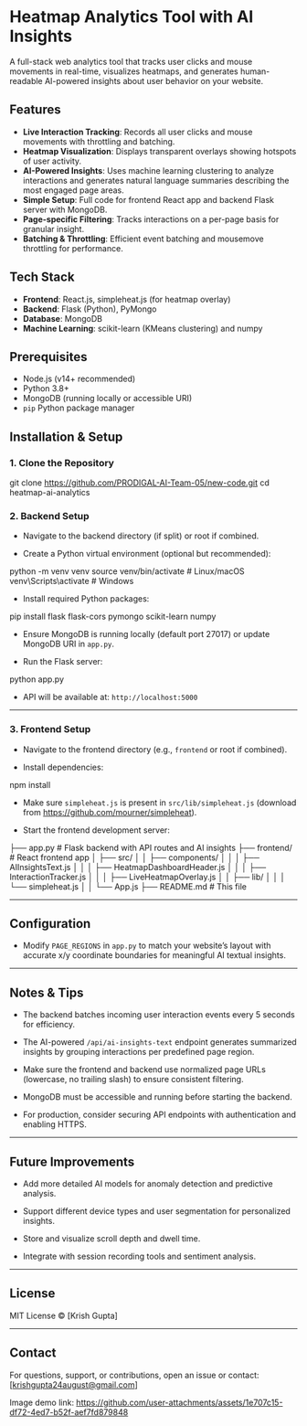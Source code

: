 # Heatmap Analytics Tool with AI Insights

A full-stack web analytics tool that tracks user clicks and mouse movements in real-time, visualizes heatmaps, and generates human-readable AI-powered insights about user behavior on your website.

## Features

- **Live Interaction Tracking**: Records all user clicks and mouse movements with throttling and batching.
- **Heatmap Visualization**: Displays transparent overlays showing hotspots of user activity.
- **AI-Powered Insights**: Uses machine learning clustering to analyze interactions and generates natural language summaries describing the most engaged page areas.
- **Simple Setup**: Full code for frontend React app and backend Flask server with MongoDB.
- **Page-specific Filtering**: Tracks interactions on a per-page basis for granular insight.
- **Batching & Throttling**: Efficient event batching and mousemove throttling for performance.

## Tech Stack

- **Frontend**: React.js, simpleheat.js (for heatmap overlay)
- **Backend**: Flask (Python), PyMongo
- **Database**: MongoDB
- **Machine Learning**: scikit-learn (KMeans clustering) and numpy

## Prerequisites

- Node.js (v14+ recommended)
- Python 3.8+
- MongoDB (running locally or accessible URI)
- `pip` Python package manager


## Installation & Setup

### 1. Clone the Repository

git clone https://github.com/PRODIGAL-AI-Team-05/new-code.git
cd heatmap-ai-analytics


### 2. Backend Setup

- Navigate to the backend directory (if split) or root if combined.

- Create a Python virtual environment (optional but recommended):

python -m venv venv
source venv/bin/activate # Linux/macOS
venv\Scripts\activate # Windows

- Install required Python packages:

pip install flask flask-cors pymongo scikit-learn numpy

- Ensure MongoDB is running locally (default port 27017) or update MongoDB URI in `app.py`.

- Run the Flask server:

python app.py


- API will be available at: `http://localhost:5000`

---

### 3. Frontend Setup

- Navigate to the frontend directory (e.g., `frontend` or root if combined).

- Install dependencies:

npm install


- Make sure `simpleheat.js` is present in `src/lib/simpleheat.js` (download from https://github.com/mourner/simpleheat).

- Start the frontend development server:

├── app.py # Flask backend with API routes and AI insights
├── frontend/ # React frontend app
│ ├── src/
│ │ ├── components/
│ │ │ ├── AIInsightsText.js
│ │ │ ├── HeatmapDashboardHeader.js
│ │ │ ├── InteractionTracker.js
│ │ │ ├── LiveHeatmapOverlay.js
│ │ ├── lib/
│ │ │ └── simpleheat.js
│ │ └── App.js
├── README.md # This file

---

## Configuration

- Modify `PAGE_REGIONS` in `app.py` to match your website’s layout with accurate x/y coordinate boundaries for meaningful AI textual insights.

---

## Notes & Tips

- The backend batches incoming user interaction events every 5 seconds for efficiency.

- The AI-powered `/api/ai-insights-text` endpoint generates summarized insights by grouping interactions per predefined page region.

- Make sure the frontend and backend use normalized page URLs (lowercase, no trailing slash) to ensure consistent filtering.

- MongoDB must be accessible and running before starting the backend.

- For production, consider securing API endpoints with authentication and enabling HTTPS.

---

## Future Improvements

- Add more detailed AI models for anomaly detection and predictive analysis.

- Support different device types and user segmentation for personalized insights.

- Store and visualize scroll depth and dwell time.

- Integrate with session recording tools and sentiment analysis.

---

## License

MIT License © [Krish Gupta]

---

## Contact

For questions, support, or contributions, open an issue or contact: [krishgupta24august@gmail.com]




Image demo link:
https://github.com/user-attachments/assets/1e707c15-df72-4ed7-b52f-aef7fd879848
